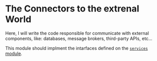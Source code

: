 # The Connectors to the extrenal World
Here, I will write the code responsible for communicate with external components, like: databases, message brokers, third-party APIs, etc...

This module should implment the intarfaces defined on the [`services` module](https://github.com/fredpolicarpo/portfolio/monolith/nodejs/src/services).

